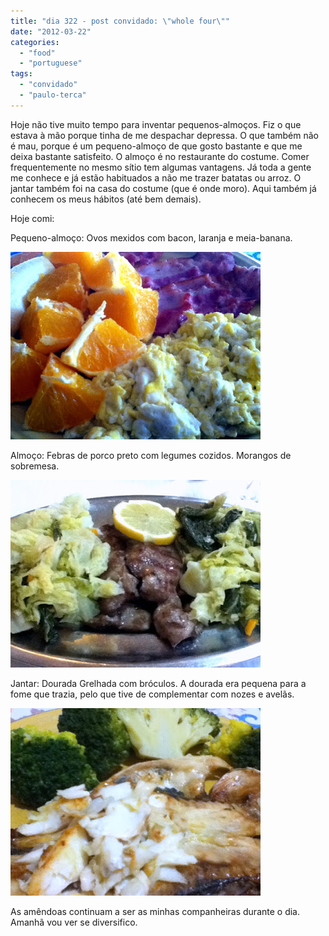 ```yaml
---
title: "dia 322 - post convidado: \"whole four\""
date: "2012-03-22"
categories: 
  - "food"
  - "portuguese"
tags: 
  - "convidado"
  - "paulo-terca"
---
```


Hoje não tive muito tempo para inventar pequenos-almoços. Fiz o que estava à mão porque tinha de me despachar depressa. O que também não é mau, porque é um pequeno-almoço de que gosto bastante e que me deixa bastante satisfeito. O almoço é no restaurante do costume. Comer frequentemente no mesmo sítio tem algumas vantagens. Já toda a gente me conhece e já estão habituados a não me trazer batatas ou arroz. O jantar também foi na casa do costume (que é onde moro). Aqui também já conhecem os meus hábitos (até bem demais).

  

Hoje comi:

  

Pequeno-almoço: Ovos mexidos com bacon, laranja e meia-banana.

  

![](images/IMG_0288.JPG)

Almoço: Febras de porco preto com legumes cozidos. Morangos de sobremesa.

  

![](images/IMG_0289.JPG)

Jantar: Dourada Grelhada com bróculos. A dourada era pequena para a fome que trazia, pelo que tive de complementar com nozes e avelãs.

  

![](images/IMG_0293.JPG)

As amêndoas continuam a ser as minhas companheiras durante o dia. Amanhã vou ver se diversifico.
